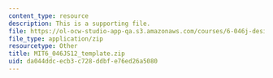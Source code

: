 ```yaml
---
content_type: resource
description: This is a supporting file.
file: https://ol-ocw-studio-app-qa.s3.amazonaws.com/courses/6-046j-design-and-analysis-of-algorithms-spring-2012/da044ddcecb3c728ddbfe76ed26a5080_MIT6_046JS12_template.zip
file_type: application/zip
resourcetype: Other
title: MIT6_046JS12_template.zip
uid: da044ddc-ecb3-c728-ddbf-e76ed26a5080
---
```


